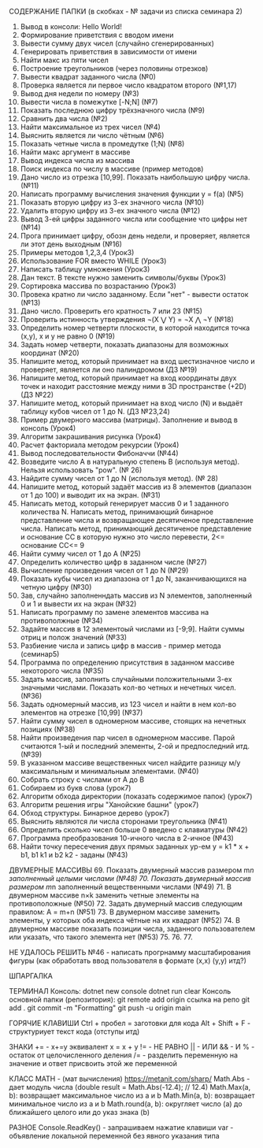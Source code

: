 СОДЕРЖАНИЕ ПАПКИ (в скобках - № задачи из списка семинара 2)

1. Вывод в консоли: Hello World!
2. Формирование приветствия с вводом имени
3. Вывести сумму двух чисел (случайно сгенерированных)
4. Генерировать приветствия в зависимости от имени
5. Найти макс из пяти чисел
6. Построение треугольников (через половины отрезков)
7. Вывести квадрат заданного числа (№0)
8. Проверка является ли первое число квадратом второго (№1,17)
9. Вывод дня недели по номеру (№3)
10. Вывести числа в помежутке [-N;N] (№7)
11. Показать последнюю цифру трёхзначного числа (№9)
12. Сравнить два числа (№2)
13. Найти максимальное из трех чисел (№4)
14. Выяснить является ли число чётным (№6)
15. Показать четные числа в промедутке (1;N) (№8)
16. Найти макс аргумент в массиве
17. Вывод индекса числа из массива
18. Поиск индекса по числу в массиве (пример методов)
19. Дано число из отрезка [10,99]. Показать наибольшую цифру числа. (№11)
20. Написать программу вычисления значения функции y = f(a) (№5)
21. Показать вторую цифру из 3-ех значного числа (№10)
22. Удалить вторую цифру из 3-ех значного числа (№12)
23. Вывод 3-ей цифры заданного числа или сообщение что цифры нет (№14)
24. Прога принимает цифру, обозн день недели, и проверяет, является ли этот день выходным (№16)
25. Примеры методов 1,2,3,4 (Урок3)
26. Использование FOR вместо WHILE (Урок3)
27. Написать таблицу умножения (Урок3)
28. Дан текст. В тексте нужно заменить символы/буквы (Урок3)
29. Сортировка массива по возрастанию (Урок3)
30. Провека кратно ли число заданному. Если "нет" - вывести остаток (№13)
31. Дано число. Проверить его кратность 7 или 23 (№15)
32. Проверить истинность утверждения ¬(X ⋁ Y) = ¬X ⋀ ¬Y (№18)
33. Определить номер четверти плоскости, в которой находится точка (x,y), x и y не равно 0 (№19)
34. Задать номер четверти, показать диапазоны для возможных координат (№20)
35. Напишите метод, который принимает на вход шестизначное число и проверяет, является ли оно палиндромом (ДЗ №19)
36. Напишите метод, который принимает на вход координаты двух точек и находит расстояние между ними в 3D пространстве (+2D) (ДЗ №22)
37. Напишите метод, который принимает на вход число (N) и выдаёт таблицу кубов чисел от 1 до N. (ДЗ №23,24)
38. Пример двумерного массива (матрицы). Заполнение и вывод в консоль (Урок4)
39. Алгоритм закрашивания рисунка (Урок4)
40. Расчет факториала методом рекурсии (Урок4)
41. Вывод последовательности Фибоначчи (№44)
42. Возведите число A в натуральную степень B (используя метод). Нельзя использовать "pow". (№ 26)
43. Найдите сумму чисел от 1 до N (используя метод). (№ 28)
44. Напишите метод, который задаёт массив из 8 элементов (диапазон от 1 до 100) и выводит их на экран. (№31)
45. Написать метод, который генерирует массив 0 и 1 заданного количества N. Написать метод, принимающий бинарное представление числа и возвращающее десятиченое представление     числа. Написать метод, принимающий десятиченое представление и основание СС в которую нужно это число перевести, 2<= основание СС<= 9
46. Найти сумму чисел от 1 до A (№25)
47. Определить количество цифр в заданном числе (№27)
48. Вычисление произведения чисел от 1 до N (№29)
49. Показать кубы чисел из диапазона от 1 до N, заканчивающихся на четную цифру (№30)
50. Зав, случайно заполненндать массив из N элементов, заполненный 0 и 1 и вывести их на экран (№32)
51. Написать программу по замене элементов массива на противополжные (№34)
52. Задайте массив в 12 элементоый числами из [-9;9]. Найти суммы отриц и полож значений (№33)
53. Разбиение числа и запись цифр в массив - пример метода (семинар5)
54. Программа по определению присутствия в заданном массиве некоторого числа (№35)
55. Задать массив, заполнить случайными положительными 3-ех значными числами. Показать кол-во четных и нечетных чисел. (№36)
56. Задать одномерный массив, из 123 чисел и найти в нем кол-во элементов на отрезке [10,99] (№37)
57. Найти сумму чисел в одномерном массиве, стоящих на нечетных позициях (№38)
58. Найти произведения пар чисел в одномерном массиве. Парой считаются 1-ый и последний элементы, 2-ой и предпоследний итд. (№39)
59. В указанном массиве вещественных чисел найдите разницу м/у максимальным и минимальным элементами. (№40)
60. Собрать строку с числами от A до B
61. Собираем из букв слова (урок7)
62. Алгоритм обхода директории (показать содержимое папок) (урок7)
63. Алгоритм решения игры "Ханойские башни" (урок7)
64. Обход структуры. Бинарное дерево (урок7)
65. Выяснить являются ли числа сторонами треугольника (№41)
66. Определить сколько чисел больше 0 введено с клавиатуры (№42)
67. Программа преобразования 10-ичного числа в 2-ичное (№43)
68. Найти точку пересечения двух прямых заданных ур-ем y = k1 * x + b1, b1 k1 и b2 k2 - заданы (№43)

ДВУМЕРНЫЕ МАССИВЫ
69. Показать двумерный массив размером m*n заполненный целыми числами (№48)
70. Показать двумерный массив размером m*n заполненный вещественными числами (№49)
71. В двумерном массиве n×k заменить четные элементы на противоположные (№50)
72. Задать двумерный массив следующим правилом: A = m+n (№51)
73. В двумерном массиве заменить элементы, у которых оба индекса чётные на их квадрат (№52)
74. В двумерном массиве показать позиции числа, заданного пользователем или указать, что такого элемента нет (№53)
75.
76.
77.


 
НЕ УДАЛОСЬ РЕШИТЬ
 №46 - написать прогрнамму масштабирования фигуры (как обработать ввод пользователя в формате (x,x) (y,y) итд?)

ШПАРГАЛКА 

ТЕРМИНАЛ
    Консоль:
dotnet new console
dotnet run
clear
    Консоль основной папки (репозитория):
git remote add origin ссылка на репо
git add .
git commit -m "Formatting"
git push -u origin main

ГОРЯЧИЕ КЛАВИШИ
Ctrl + пробел = заготовки для кода
Alt + Shift + F - структуриует текст кода (отступы итд)

ЗНАКИ
+= - x+=y эквивалент x = x + y
!= - НЕ РАВНО
|| - ИЛИ
&& - И
% - остаток от целочисленного деления
/= - разделить переменную на значение и ответ присвоить этой же переменной

КЛАСС MATH - (мат вычисления)
https://metanit.com/sharp/
Math.Abs - дает модуль числа (double result = Math.Abs(-12.4); // 12.4)
Math.Max(a, b): возвращает максимальное число из a и b
Math.Min(a, b): возвращает минимальное число из a и b
Math.round(a, b): округляет число (a) до ближайшего целого или до указ знака (b)

РАЗНОЕ
Console.ReadKey() - запрашиваем нажатие клавиши
var - объявление локальной переменной без явного указания типа 